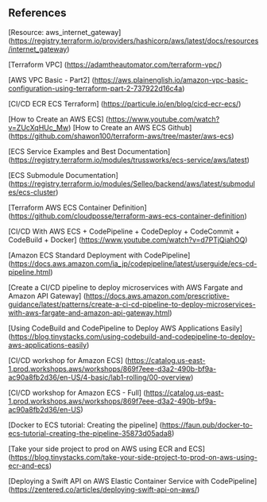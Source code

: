 ## References

[Resource: aws_internet_gateway]
(https://registry.terraform.io/providers/hashicorp/aws/latest/docs/resources/internet_gateway)


[Terraform VPC]
(https://adamtheautomator.com/terraform-vpc/)


[AWS VPC Basic - Part2]
(https://aws.plainenglish.io/amazon-vpc-basic-configuration-using-terraform-part-2-737922d16c4a)


[CI/CD ECR ECS Terraform]
(https://particule.io/en/blog/cicd-ecr-ecs/)


[How to Create an AWS ECS]
(https://www.youtube.com/watch?v=ZUcXqHUc_Mw)
[How to Create an AWS ECS Github]
(https://github.com/shawon100/terraform-aws/tree/master/aws-ecs)

[ECS Service Examples and Best Documentation]
(https://registry.terraform.io/modules/trussworks/ecs-service/aws/latest)


[ECS Submodule Documentation]
(https://registry.terraform.io/modules/Selleo/backend/aws/latest/submodules/ecs-cluster)


[Terraform AWS ECS Container Definition]
(https://github.com/cloudposse/terraform-aws-ecs-container-definition)


[CI/CD With AWS ECS + CodePipeline + CodeDeploy + CodeCommit + CodeBuild + Docker]
(https://www.youtube.com/watch?v=d7PTjQiahOQ)


[Amazon ECS Standard Deployment with CodePipeline]
(https://docs.aws.amazon.com/ia_jp/codepipeline/latest/userguide/ecs-cd-pipeline.html)


[Create a CI/CD pipeline to deploy microservices with AWS Fargate and Amazon API Gateway]
(https://docs.aws.amazon.com/prescriptive-guidance/latest/patterns/create-a-ci-cd-pipeline-to-deploy-microservices-with-aws-fargate-and-amazon-api-gateway.html)


[Using CodeBuild and CodePipeline to Deploy AWS Applications Easily]
(https://blog.tinystacks.com/using-codebuild-and-codepipeline-to-deploy-aws-applications-easily)


[CI/CD workshop for Amazon ECS]
(https://catalog.us-east-1.prod.workshops.aws/workshops/869f7eee-d3a2-490b-bf9a-ac90a8fb2d36/en-US/4-basic/lab1-rolling/00-overview)

[CI/CD workshop for Amazon ECS - Full]
(https://catalog.us-east-1.prod.workshops.aws/workshops/869f7eee-d3a2-490b-bf9a-ac90a8fb2d36/en-US)


[Docker to ECS tutorial: Creating the pipeline]
(https://faun.pub/docker-to-ecs-tutorial-creating-the-pipeline-35873d05ada8)


[Take your side project to prod on AWS using ECR and ECS]
(https://blog.tinystacks.com/take-your-side-project-to-prod-on-aws-using-ecr-and-ecs)


[Deploying a Swift API on AWS Elastic Container Service with CodePipeline]
(https://zentered.co/articles/deploying-swift-api-on-aws/)
